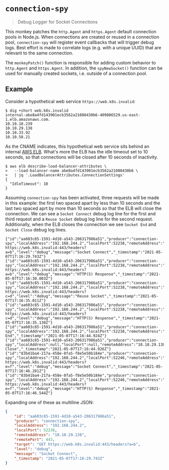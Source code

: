 # `connection-spy`

> Debug Logger for Socket Connections

This monkey patches the `http.Agent` and `https.Agent` default connection
pools in Node.js. When connections are created or reused in a connection pool,
`connection-spy` will register event callbacks that will trigger debug logs.
Best effort is made to correlate logs (e.g. with a unique UUID) that are
relevant to the same connection.

The `monkeyPatch()` function is responsible for adding custom behavior to
`http.Agent` and `https.Agent`. In addition, the `spyNewSocket()` function can
be used for manually created sockets, i.e. outside of a connection pool.

## Example

Consider a hypothetical web service `https://web.k8s.invalid`:

```
$ dig +short web.k8s.invalid
internal-abe8a4fd143901ecb3562a21080430b6-409806529.us-east-1.elb.amazonaws.com.
10.10.18.239
10.10.29.138
10.10.33.92
10.10.58.21
```

As the CNAME indicates, this hypothetical web service sits behind an internal
[AWS ELB][1]. What's more the ELB has the idle timeout set to 10 seconds,
so that connections will be closed after 10 seconds of inactivity.

```
$ aws elb describe-load-balancer-attributes \
>   --load-balancer-name abe8a4fd143901ecb3562a21080430b6 \
>   | jq '.LoadBalancerAttributes.ConnectionSettings'
{
  "IdleTimeout": 10
}
```

Assuming `connection-spy` has been activated, three requests will be made
in this example: the first two spaced apart by less than 10 seconds and the
last two spaced aprt by more than 10 seconds so that the ELB will close the
connection. We can see a `Socket Connect` debug log line for the first and
third request and a `Reuse Socket` debug log line for the second request.
Additionally, when the ELB closes the connection we see `Socket End` and
`Socket Close` debug log lines.

```
{"id":"aa603c85-1591-4d10-a543-206317986a51","producer":"connection-spy","localAddress":"192.168.244.2","localPort":52238,"remoteAddress":"10.10.29.138","remotePort":443,"target":"GET https://web.k8s.invalid:443/headers?a=b","level":"debug","message":"Socket Connect","_timestamp":"2021-05-07T17:16:29.743Z"}
{"id":"aa603c85-1591-4d10-a543-206317986a51","producer":"connection-spy","localAddress":"192.168.244.2","localPort":52238,"remoteAddress":"10.10.29.138","remotePort":443,"target":"GET https://web.k8s.invalid:443/headers?a=b","level":"debug","message":"HTTP(S) Response","_timestamp":"2021-05-07T17:16:30.003Z"}
{"id":"aa603c85-1591-4d10-a543-206317986a51","producer":"connection-spy","localAddress":"192.168.244.2","localPort":52238,"remoteAddress":"10.10.29.138","remotePort":443,"target":"GET https://web.k8s.invalid:443/headers?c=d","level":"debug","message":"Reuse Socket","_timestamp":"2021-05-07T17:16:35.011Z"}
{"id":"aa603c85-1591-4d10-a543-206317986a51","producer":"connection-spy","localAddress":"192.168.244.2","localPort":52238,"remoteAddress":"10.10.29.138","remotePort":443,"target":"GET https://web.k8s.invalid:443/headers?c=d","level":"debug","message":"HTTP(S) Response","_timestamp":"2021-05-07T17:16:35.138Z"}
{"id":"aa603c85-1591-4d10-a543-206317986a51","producer":"connection-spy","localAddress":"192.168.244.2","localPort":52238,"remoteAddress":"10.10.29.138","remotePort":443,"level":"debug","message":"Socket End","_timestamp":"2021-05-07T17:16:44.924Z"}
{"id":"aa603c85-1591-4d10-a543-206317986a51","producer":"connection-spy","localAddress":null,"localPort":null,"remoteAddress":"10.10.29.138","remotePort":443,"hadError":false,"level":"debug","message":"Socket Close","_timestamp":"2021-05-07T17:16:44.926Z"}
{"id":"83b41ba4-217a-458e-8fa5-f8e5e50b184e","producer":"connection-spy","localAddress":"192.168.244.2","localPort":52246,"remoteAddress":"10.10.29.138","remotePort":443,"target":"GET https://web.k8s.invalid:443/headers?e=f","level":"debug","message":"Socket Connect","_timestamp":"2021-05-07T17:16:46.281Z"}
{"id":"83b41ba4-217a-458e-8fa5-f8e5e50b184e","producer":"connection-spy","localAddress":"192.168.244.2","localPort":52246,"remoteAddress":"10.10.29.138","remotePort":443,"target":"GET https://web.k8s.invalid:443/headers?e=f","level":"debug","message":"HTTP(S) Response","_timestamp":"2021-05-07T17:16:46.544Z"}
```

Expanding one of these as multiline JSON:

```json
{
    "id": "aa603c85-1591-4d10-a543-206317986a51",
    "producer": "connection-spy",
    "localAddress": "192.168.244.2",
    "localPort": 52238,
    "remoteAddress": "10.10.29.138",
    "remotePort": 443,
    "target": "GET https://web.k8s.invalid:443/headers?a=b",
    "level": "debug",
    "message": "Socket Connect",
    "_timestamp": "2021-05-07T17:16:29.743Z"
}
```

[1]: https://aws.amazon.com/elasticloadbalancing/
